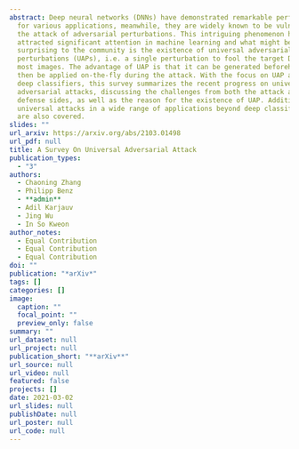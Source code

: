 ```yaml
---
abstract: Deep neural networks (DNNs) have demonstrated remarkable performance
  for various applications, meanwhile, they are widely known to be vulnerable to
  the attack of adversarial perturbations. This intriguing phenomenon has
  attracted significant attention in machine learning and what might be more
  surprising to the community is the existence of universal adversarial
  perturbations (UAPs), i.e. a single perturbation to fool the target DNN for
  most images. The advantage of UAP is that it can be generated beforehand and
  then be applied on-the-fly during the attack. With the focus on UAP against
  deep classifiers, this survey summarizes the recent progress on universal
  adversarial attacks, discussing the challenges from both the attack and
  defense sides, as well as the reason for the existence of UAP. Additionally,
  universal attacks in a wide range of applications beyond deep classification
  are also covered.
slides: ""
url_arxiv: https://arxiv.org/abs/2103.01498
url_pdf: null
title: A Survey On Universal Adversarial Attack
publication_types:
  - "3"
authors:
  - Chaoning Zhang
  - Philipp Benz
  - **admin**
  - Adil Karjauv
  - Jing Wu
  - In So Kweon
author_notes:
  - Equal Contribution
  - Equal Contribution
  - Equal Contribution
doi: ""
publication: "*arXiv*"
tags: []
categories: []
image:
  caption: ""
  focal_point: ""
  preview_only: false
summary: ""
url_dataset: null
url_project: null
publication_short: "**arXiv**"
url_source: null
url_video: null
featured: false
projects: []
date: 2021-03-02
url_slides: null
publishDate: null
url_poster: null
url_code: null
---
```

